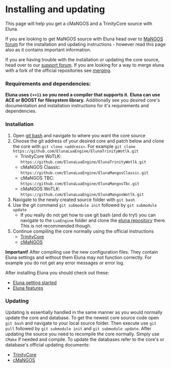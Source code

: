 # Installing and updating
This page will help you get a cMaNGOS and a TrinityCore source with Eluna.

If you are looking to get MaNGOS source with Eluna head over to [MaNGOS forum](http://getmangos.eu/) for the installation and updating instructions - however read this page also as it contains important information.

If you are having trouble with the installation or updating the core source, head over to our [support forum](../README.md#documentation).
If you are looking for a way to merge eluna with a fork of the official repositories see [merging](MERGING.md).

### Requirements and dependencies:
**Eluna uses `C++11` so you need a compiler that supports it.**
**Eluna can use ACE or BOOST for filesystem library.**
Additionally see you desired core's documentation and installation instructions for it's requirements and dependencies.

### Installation
1. Open [git bash](http://git-scm.com/) and navigate to where you want the core source
2. Choose the git address of your desired core and patch below and clone the core with `git clone <address>`.
For example `git clone https://github.com/ElunaLuaEngine/ElunaTrinityWotlk.git`
   * TrinityCore WoTLK: `https://github.com/ElunaLuaEngine/ElunaTrinityWotlk.git`
   * cMaNGOS Classic: `https://github.com/ElunaLuaEngine/ElunaMangosClassic.git`
   * cMaNGOS TBC: `https://github.com/ElunaLuaEngine/ElunaMangosTbc.git`
   * cMaNGOS WoTLK: `https://github.com/ElunaLuaEngine/ElunaMangosWotlk.git`
3. Navigate to the newly created source folder with `git bash`
4. Use the git command `git submodule init` followed by `git submodule update`
   * If you really do not get how to use git bash (and do try!) you can navigate to the `LuaEngine` folder and clone the [eluna repository](https://github.com/ElunaLuaEngine/Eluna) there. This is not recommended though.
4. Continue compiling the core normally using the official instructions
   * [TrinityCore](http://collab.kpsn.org/display/tc/Installation+Guide)
   * [cMaNGOS](https://github.com/cmangos/issues/wiki/Installation-Instructions)

__Important!__ After compiling use the new configuration files. They contain Eluna settings and without them Eluna may not function correctly. For example you do not get any error messages or error log.

After installing Eluna you should check out these:
- [Eluna getting started](USAGE.md)
- [Eluna features](IMPL_DETAILS.md)

### Updating
Updating is essentially handled in the same manner as you would normally update the core and database.
To get the newest core source code open `git bash` and navigate to your local source folder.
Then execute use `git pull` followed by `git submodule init` and `git submodule update`.
After updating the source you need to recompile the core normally. Simply use `CMake` if needed and compile.
To update the databases refer to the core's or database's official updating documents:
  *  [TrinityCore](http://collab.kpsn.org/display/tc/Databases+Installation)
  *  [cMaNGOS](https://github.com/cmangos/issues/wiki/Installation-Instructions)

